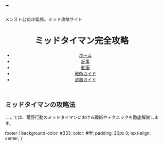 # -
メンスト公式ch監修。ミッド攻略サイト

<!DOCTYPE html>
<html lang="ja">
<head>
  <meta charset="UTF-8">
  <meta name="viewport" content="width=device-width, initial-scale=1.0">
  <title>ミッドタイマン攻略サイト</title>
  <link rel="stylesheet" href="style.css">
</head>
<body>
  <!-- ヘッダー -->
  <header>
    <div class="container">
      <h1>ミッドタイマン完全攻略</h1>
      <nav>
        <ul>
          <li><a href="#">ホーム</a></li>
          <li><a href="#">記事</a></li>
          <li><a href="#">動画</a></li>
          <li><a href="#">戦術ガイド</a></li>
          <li><a href="#">武器ガイド</a></li>
        </ul>
      </nav>
    </div>
  </header>

  <!-- メインコンテンツ -->
  <main>
    <section class="intro">
      <div class="container">
        <h2>ミッドタイマンの攻略法</h2>
        <p>ここでは、荒野行動のミッドタイマンにおける戦術やテクニックを徹底解説します。</p>
      </div>
    </section>

 
footer {
  background-color: #333;
  color: #fff;
  padding: 20px 0;
  text-align: center;
}
